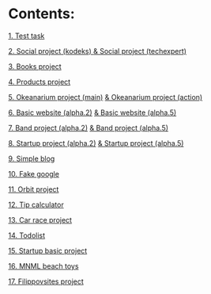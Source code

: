 <h1>Contents:</h1>

<a href="https://sscorpion9991.github.io/portfolio/01_test-task/index.html">1. Test task</a>

<a href="https://sscorpion9991.github.io/portfolio/02_first-social/index.html">2. Social project (kodeks) </a>
<a href="https://sscorpion9991.github.io/portfolio/02_first-social/index_techexp.html"> &amp; Social project (techexpert) </a>

<a href="https://sscorpion9991.github.io/portfolio/03_second-books/index.html">3. Books project</a>

<a href="https://sscorpion9991.github.io/portfolio/04_third-products/index.html">4. Products project</a>

<a href="https://sscorpion9991.github.io/portfolio/05_fourth-okeanarium/index.html">5. Okeanarium project (main)</a>
<a href="https://sscorpion9991.github.io/portfolio/05_fourth-okeanarium/action.html"> &amp; Okeanarium project (action)</a>

<a href="https://sscorpion9991.github.io/portfolio/06_basic/Bootstrapv4.0.0-alpha.2/index.html">6. Basic website (alpha.2)</a>
<a href="https://sscorpion9991.github.io/portfolio/06_basic/Bootstrapv4.0.0-alpha.5/index.html"> &amp; Basic website (alpha.5)</a>

<a href="https://sscorpion9991.github.io/portfolio/07_band/Bootstrapv4.0.0-alpha.2/band.html">7. Band project (alpha.2)</a>
<a href="https://sscorpion9991.github.io/portfolio/07_band/Bootstrapv4.0.0-alpha.5/band.html"> &amp; Band project (alpha.5)</a>

<a href="https://sscorpion9991.github.io/portfolio/08_startup/Bootstrapv4.0.0-alpha.2/startup.html">8. Startup project (alpha.2)</a>
<a href="https://sscorpion9991.github.io/portfolio/08_startup/Bootstrapv4.0.0-alpha.5/startup.html"> &amp; Startup project (alpha.5)</a>

<a href="https://sscorpion9991.github.io/portfolio/09_simple-blog/css-project.html">9. Simple blog</a>

<a href="https://sscorpion9991.github.io/portfolio/10_fake-google/google.html">10. Fake google</a>

<a href="https://sscorpion9991.github.io/portfolio/11_orbit/orbit.html">11. Orbit project</a>

<a href="https://sscorpion9991.github.io/portfolio/12_tip-calculator/tipcalculator.html">12. Tip calculator</a>

<a href="https://sscorpion9991.github.io/portfolio/13_car-race/car.html">13. Car race project</a>

<a href="https://sscorpion9991.github.io/portfolio/14_to-do-list/todolist.html">14. Todolist</a>

<a href="https://sscorpion9991.github.io/portfolio/15_startup-basic/startupbasic.html">15. Startup basic project</a>

<a href="https://sscorpion9991.github.io/portfolio/16_minimal/index.html">16. MNML beach toys</a>

<a href="https://sscorpion9991.github.io/portfolio/18_filippovsites/index.html">17. Filippovsites project</a>

